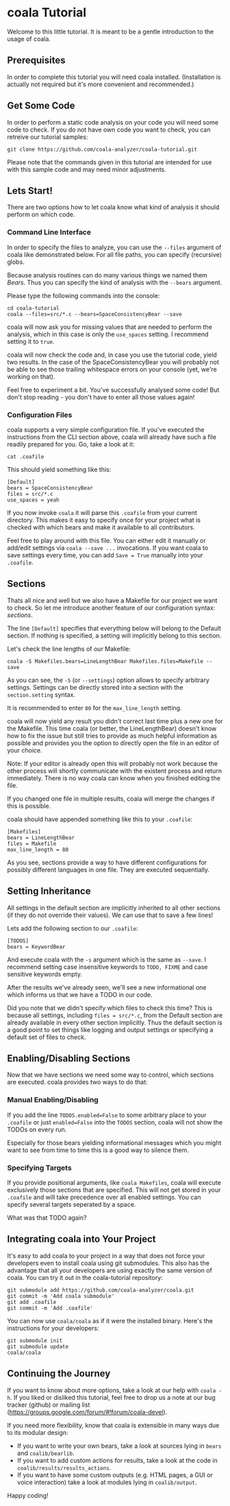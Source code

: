 # coala Tutorial

Welcome to this little tutorial. It is meant to be a gentle introduction to the
usage of coala.

## Prerequisites

In order to complete this tutorial you will need coala installed. (Installation
is actually not required but it's more convenient and recommended.)

## Get Some Code

In order to perform a static code analysis on your code you will need some code
to check. If you do not have own code you want to check, you can retreive our
tutorial samples:

```
git clone https://github.com/coala-analyzer/coala-tutorial.git
```

Please note that the commands given in this tutorial are intended for use with
this sample code and may need minor adjustments.

## Lets Start!

There are two options how to let coala know what kind of analysis it should
perform on which code.

### Command Line Interface

In order to specify the files to analyze, you can use the `--files` argument of
coala like demonstrated below. For all file paths, you can specify (recursive)
globs.

Because analysis routines can do many various things we named them _Bears_.
Thus you can specify the kind of analysis with the `--bears` argument.

Please type the following commands into the console:
```
cd coala-tutorial
coala --files=src/*.c --bears=SpaceConsistencyBear --save
```

coala will now ask you for missing values that are needed to perform the
analysis, which in this case is only the `use_spaces` setting. I recommend
setting it to `true`.

coala will now check the code and, in case you use the tutorial code, yield two
results. In the case of the SpaceConsistencyBear you will probably not be able
to see those trailing whitespace errors on your console (yet, we're working on
that).

Feel free to experiment a bit. You've successfully analysed some code! But
don't stop reading - you don't have to enter all those values again!

### Configuration Files

coala supports a very simple configuration file. If you've executed the
instructions from the CLI section above, coala will already have such a file
readily prepared for you. Go, take a look at it:

```
cat .coafile
```

This should yield something like this:

```
[Default]
bears = SpaceConsistencyBear
files = src/*.c
use_spaces = yeah
```

If you now invoke `coala` it will parse this `.coafile` from your current
directory. This makes it easy to specify once for your project what is checked
with which bears and make it available to all contributors.

Feel free to play around with this file. You can either edit it manually or
add/edit settings via `coala --save ...` invocations. If you want coala to save
settings every time, you can add `Save = True` manually into your `.coafile`.

## Sections

Thats all nice and well but we also have a Makefile for our project we want to
check. So let me introduce another feature of our configuration syntax:
_sections_.

The line `[Default]` specifies that everything below will belong to the Default
section. If nothing is specified, a setting will implicitly belong to this
section.

Let's check the line lengths of our Makefile:

```
coala -S Makefiles.bears=LineLengthBear Makefiles.files=Makefile --save
```

As you can see, the `-S` (or `--settings`) option allows to specify arbitrary
settings. Settings can be directly stored into a section with the
`section.setting` syntax.

It is recommended to enter `80` for the `max_line_length` setting.

coala will now yield any result you didn't correct last time plus a new one
for the Makefile. This time coala (or better, the LineLengthBear) doesn't know
how to fix the issue but still tries to provide as much helpful information as
possible and provides you the option to directly open the file in an editor
of your choice.

Note: If your editor is already open this will probably not work because the
other process will shortly communicate with the existent process and return
immediately. There is no way coala can know when you finished editing the file.

If you changed one file in multiple results, coala will merge the changes if
this is possible.

coala should have appended something like this to your `.coafile`:
```
[Makefiles]
bears = LineLengthBear
files = Makefile
max_line_length = 80
```

As you see, sections provide a way to have different configurations for
possibly different languages in one file. They are executed sequentially.

## Setting Inheritance

All settings in the default section are implicitly inherited to all other
sections (if they do not override their values). We can use that to save a few
lines!

Lets add the following section to our `.coafile`:

```
[TODOS]
bears = KeywordBear
```

And execute coala with the `-s` argument which is the same as `--save`. I
recommend setting case insensitive keywords to `TODO, FIXME` and case sensitive
keywords empty.

After the results we've already seen, we'll see a new informational one which
informs us that we have a TODO in our code.

Did you note that we didn't specify which files to check this time? This is
because all settings, including `files = src/*.c`, from the Default section
are already available in every other section implicitly. Thus the default
section is a good point to set things like logging and output settings or
specifying a default set of files to check.

## Enabling/Disabling Sections

Now that we have sections we need some way to control, which sections are
executed. coala provides two ways to do that:

### Manual Enabling/Disabling

If you add the line `TODOS.enabled=False` to some arbitrary place to
your `.coafile` or just `enabled=False` into the `TODOS` section, coala will
not show the TODOs on every run.

Especially for those bears yielding informational messages which you might want
to see from time to time this is a good way to silence them.

### Specifying Targets

If you provide positional arguments, like `coala Makefiles`, coala will execute
exclusively those sections that are specified. This will not get stored in your
`.coafile` and will take precedence over all enabled settings. You can specify
several targets seperated by a space.

What was that TODO again?

## Integrating coala into Your Project

It's easy to add coala to your project in a way that does not force your
developers even to install coala using git submodules. This also has the
advantage that all your developers are using exactly the same version of coala.
You can try it out in the coala-tutorial repository:

```
git submodule add https://github.com/coala-analyzer/coala.git
git commit -m 'Add coala submodule'
git add .coafile
git commit -m 'Add .coafile'
```

You can now use `coala/coala` as if it were the installed binary. Here's the
instructions for your developers:

```
git submodule init
git submodule update
coala/coala
```

## Continuing the Journey

If you want to know about more options, take a look at our help with
`coala -h`. If you liked or disliked this tutorial, feel free to drop us a note
at our bug tracker (github) or mailing list
(https://groups.google.com/forum/#!forum/coala-devel).

If you need more flexibility, know that coala is extensible in many ways due to
its modular design:

 * If you want to write your own bears, take a look at sources lying in `bears`
 and `coalib/bearlib`.
 * If you want to add custom actions for results, take a look at the code in
 `coalib/results/results_actions`.
 * If you want to have some custom outputs (e.g. HTML pages, a GUI or voice
 interaction) take a look at modules lying in `coalib/output`.

Happy coding!
